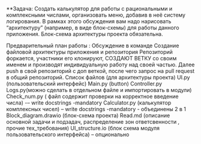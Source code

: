 **Задача:
Создать калькулятор для работы с рациональными и комплексными числами, организовать меню, добавив в неё систему логирования. В рамках этого обсуждения вам надо нарисовать “архитектуру” (например, в виде блок-схемы) для работы данного приложения. Блок-схема архитектуры проекта обязательна.

Предварительный план работы :
Обсуждение в команде
Создание файловой архитектуры приложения и репозитория
Репозиторий форкается, участники его клонируют, СОЗДАЮТ ВЕТКУ со своим именем и производят индивидуальную работу над своей частью.
Далее push в свой репозиторий с доп веткой, после чего запрос на pull request в общий репозиторий.
Список файлов (для архитектуры проекта)
UI.py (пользовательский интерфейс)
Main.py (button)
Controller.py
Logs.py(можно сделать в отдельном файле и импортировать в модули)
Check_num.py ( файл содержит проверки на корректное введение числа) -– write docstrings -mandatory
Calculator.py (калькулятор комплексных чисел) – write docstrings -mandatory - объединены 2 в 1
Block_diagram.drawio (блок-схема проекта)
Read.md (описание основной задачи и подзадач, распределение зон ответсвенности , прочие тех_требования)
UI_structure.io (блок схема модуля пользовательского интерфейса) – опционально
